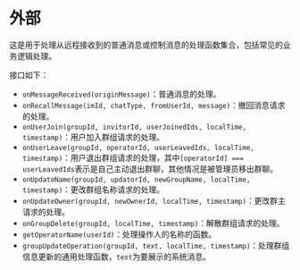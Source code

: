 # 外部

这是用于处理从远程接收到的普通消息或控制消息的处理函数集合，包括常见的业务逻辑处理。

接口如下：

* `onMessageReceived(originMessage)`：普通消息的处理。
* `onRecallMessage(imId, chatType, fromUserId, message)`：撤回消息请求的处理。
* `onUserJoin(groupId, invitorId, userJoinedIds, localTime, timestamp)`：用户加入群组请求的处理。
* `onUserLeave(groupId, operatorId, userLeavedIds, localTime, timestamp)`：用户退出群组请求的处理，其中`[operatorId] === userLeavedIds`表示是自己主动退出群聊，其他情况是被管理员移出群聊。
* `onUpdateName(groupId, updatorId, newGroupName, localTime, timestamp)`：更改群组名称请求的处理。
* `onUpdateOwner(groupId, newOwnerId, localTime, timestamp)`：更改群主请求的处理。
* `onGroupDelete(groupId, localTime, timestamp)`：解散群组请求的处理。
* `getOperatorName(userId)`：处理操作人的名称的函数。
* `groupUpdateOperation(groupId, text, localTime, timestamp)`：处理群组信息更新的通用处理函数，`text`为要展示的系统消息。